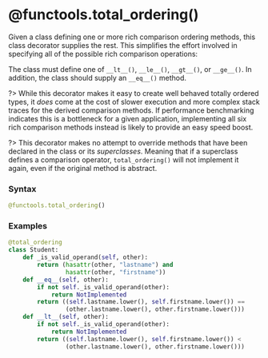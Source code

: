 # @functools.total_ordering()

Given a class defining one or more rich comparison ordering methods, this class decorator supplies the rest. This simplifies the effort involved in specifying all of the possible rich comparison operations:

The class must define one of `__lt__()`, `__le__()`, `__gt__()`, or `__ge__()`. In addition, the class should supply an `__eq__()` method.

?> While this decorator makes it easy to create well behaved totally ordered types, it *does* come at the cost of slower execution and more complex stack traces for the derived comparison methods. If performance benchmarking indicates this is a bottleneck for a given application, implementing all six rich comparison methods instead is likely to provide an easy speed boost.

?> This decorator makes no attempt to override methods that have been declared in the class or its *superclasses*. Meaning that if a superclass defines a comparison operator, `total_ordering()` will not implement it again, even if the original method is abstract.

### Syntax

```python
@functools.total_ordering()
```

### Examples

```python
@total_ordering
class Student:
    def _is_valid_operand(self, other):
        return (hasattr(other, "lastname") and
                hasattr(other, "firstname"))
    def __eq__(self, other):
        if not self._is_valid_operand(other):
            return NotImplemented
        return ((self.lastname.lower(), self.firstname.lower()) ==
                (other.lastname.lower(), other.firstname.lower()))
    def __lt__(self, other):
        if not self._is_valid_operand(other):
            return NotImplemented
        return ((self.lastname.lower(), self.firstname.lower()) <
                (other.lastname.lower(), other.firstname.lower()))
```